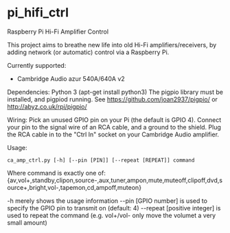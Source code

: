 # pi_hifi_ctrl
Raspberry Pi Hi-Fi Amplifier Control

This project aims to breathe new life into old Hi-Fi amplifiers/receivers, by adding network (or automatic) control via a Raspberry Pi.

Currently supported:

* Cambridge Audio azur 540A/640A v2

Dependencies:
Python 3 (apt-get install python3)
The pigpio library must be installed, and pigpiod running. 
See https://github.com/joan2937/pigpio/ or http://abyz.co.uk/rpi/pigpio/

Wiring:
Pick an unused GPIO pin on your Pi (the default is GPIO 4). 
Connect your pin to the signal wire of an RCA cable, and a ground to the shield.
Plug the RCA cable in to the "Ctrl In" socket on your Cambridge Audio amplifier.

Usage:

    ca_amp_ctrl.py [-h] [--pin [PIN]] [--repeat [REPEAT]] command

Where command is exactly one of:
{av,vol+,standby,clipon,source-,aux,tuner,ampon,mute,muteoff,clipoff,dvd,source+,bright,vol-,tapemon,cd,ampoff,muteon}

-h merely shows the usage information
--pin [GPIO number] is used to specify the GPIO pin to transmit on (default: 4)
--repeat [positive integer] is used to repeat the command (e.g. vol+/vol- only move the volumet a very small amount)
